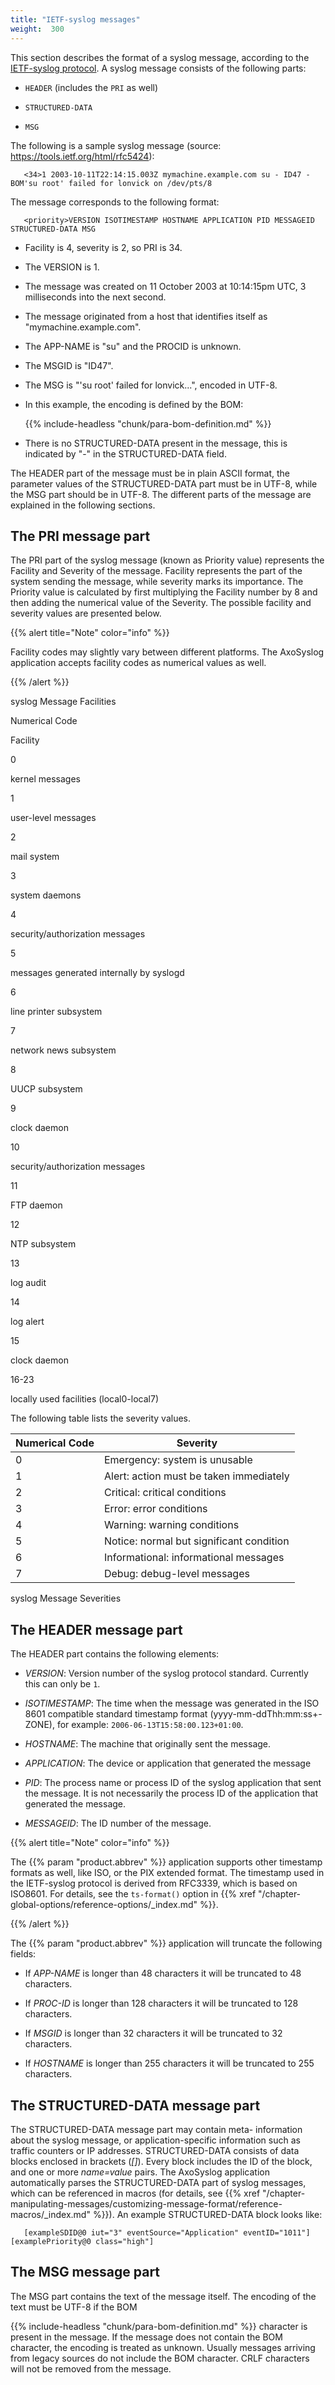 ```yaml
---
title: "IETF-syslog messages"
weight:  300
---
```

<!-- DISCLAIMER: This file is based on the syslog-ng Open Source Edition documentation https://github.com/balabit/syslog-ng-ose-guides/commit/2f4a52ee61d1ea9ad27cb4f3168b95408fddfdf2 and is used under the terms of The syslog-ng Open Source Edition Documentation License. The file has been modified by Axoflow. -->

This section describes the format of a syslog message, according to the [IETF-syslog protocol](https://tools.ietf.org/html/rfc5424). A syslog message consists of the following parts:

  - `HEADER` (includes the `PRI` as well)

  - `STRUCTURED-DATA`

  - `MSG`

The following is a sample syslog message (source: https://tools.ietf.org/html/rfc5424):

```shell
   <34>1 2003-10-11T22:14:15.003Z mymachine.example.com su - ID47 - BOM'su root' failed for lonvick on /dev/pts/8
```

The message corresponds to the following format:

```shell
   <priority>VERSION ISOTIMESTAMP HOSTNAME APPLICATION PID MESSAGEID STRUCTURED-DATA MSG
```

  - Facility is 4, severity is 2, so PRI is 34.

  - The VERSION is 1.

  - The message was created on 11 October 2003 at 10:14:15pm UTC, 3 milliseconds into the next second.

  - The message originated from a host that identifies itself as "mymachine.example.com".

  - The APP-NAME is "su" and the PROCID is unknown.

  - The MSGID is "ID47".

  - The MSG is "'su root' failed for lonvick...", encoded in UTF-8.

  - In this example, the encoding is defined by the BOM:
    
    {{% include-headless "chunk/para-bom-definition.md" %}}

  - There is no STRUCTURED-DATA present in the message, this is indicated by "-" in the STRUCTURED-DATA field.

The HEADER part of the message must be in plain ASCII format, the parameter values of the STRUCTURED-DATA part must be in UTF-8, while the MSG part should be in UTF-8. The different parts of the message are explained in the following sections.


## The PRI message part

The PRI part of the syslog message (known as Priority value) represents the Facility and Severity of the message. Facility represents the part of the system sending the message, while severity marks its importance. The Priority value is calculated by first multiplying the Facility number by 8 and then adding the numerical value of the Severity. The possible facility and severity values are presented below.

{{% alert title="Note" color="info" %}}

Facility codes may slightly vary between different platforms. The AxoSyslog application accepts facility codes as numerical values as well.

{{% /alert %}}

syslog Message Facilities

Numerical Code


Facility

0

kernel messages

1

user-level messages

2

mail system

3

system daemons

4

security/authorization messages

5

messages generated internally by syslogd

6

line printer subsystem

7

network news subsystem

8

UUCP subsystem

9

clock daemon

10

security/authorization messages

11

FTP daemon

12

NTP subsystem

13

log audit

14

log alert

15

clock daemon

16-23

locally used facilities (local0-local7)

The following table lists the severity values.

| Numerical Code | Severity                                 |
| -------------- | ---------------------------------------- |
| 0              | Emergency: system is unusable            |
| 1              | Alert: action must be taken immediately  |
| 2              | Critical: critical conditions            |
| 3              | Error: error conditions                  |
| 4              | Warning: warning conditions              |
| 5              | Notice: normal but significant condition |
| 6              | Informational: informational messages    |
| 7              | Debug: debug-level messages              |

syslog Message Severities


## The HEADER message part

The HEADER part contains the following elements:

  - *VERSION*: Version number of the syslog protocol standard. Currently this can only be `1`.

  - *ISOTIMESTAMP*: The time when the message was generated in the ISO 8601 compatible standard timestamp format (yyyy-mm-ddThh:mm:ss+-ZONE), for example: `2006-06-13T15:58:00.123+01:00`.

  - *HOSTNAME*: The machine that originally sent the message.

  - *APPLICATION*: The device or application that generated the message

  - *PID*: The process name or process ID of the syslog application that sent the message. It is not necessarily the process ID of the application that generated the message.

  - *MESSAGEID*: The ID number of the message.

{{% alert title="Note" color="info" %}}

The {{% param "product.abbrev" %}} application supports other timestamp formats as well, like ISO, or the PIX extended format. The timestamp used in the IETF-syslog protocol is derived from RFC3339, which is based on ISO8601. For details, see the `ts-format()` option in {{% xref "/chapter-global-options/reference-options/_index.md" %}}.

{{% /alert %}}

The {{% param "product.abbrev" %}} application will truncate the following fields:

  - If *APP-NAME* is longer than 48 characters it will be truncated to 48 characters.

  - If *PROC-ID* is longer than 128 characters it will be truncated to 128 characters.

  - If *MSGID* is longer than 32 characters it will be truncated to 32 characters.

  - If *HOSTNAME* is longer than 255 characters it will be truncated to 255 characters.



## The STRUCTURED-DATA message part

The STRUCTURED-DATA message part may contain meta- information about the syslog message, or application-specific information such as traffic counters or IP addresses. STRUCTURED-DATA consists of data blocks enclosed in brackets (*[]*). Every block includes the ID of the block, and one or more *name=value* pairs. The AxoSyslog application automatically parses the STRUCTURED-DATA part of syslog messages, which can be referenced in macros (for details, see {{% xref "/chapter-manipulating-messages/customizing-message-format/reference-macros/_index.md" %}}). An example STRUCTURED-DATA block looks like:

```shell
   [exampleSDID@0 iut="3" eventSource="Application" eventID="1011"][examplePriority@0 class="high"]
```



## The MSG message part

The MSG part contains the text of the message itself. The encoding of the text must be UTF-8 if the BOM

{{% include-headless "chunk/para-bom-definition.md" %}} character is present in the message. If the message does not contain the BOM character, the encoding is treated as unknown. Usually messages arriving from legacy sources do not include the BOM character. CRLF characters will not be removed from the message.

